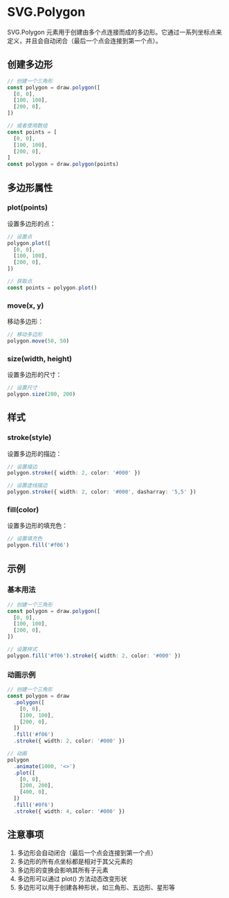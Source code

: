 # SVG.Polygon

SVG.Polygon 元素用于创建由多个点连接而成的多边形。它通过一系列坐标点来定义，并且会自动闭合（最后一个点会连接到第一个点）。

## 创建多边形

```ts
// 创建一个三角形
const polygon = draw.polygon([
  [0, 0],
  [100, 100],
  [200, 0],
])

// 或者使用数组
const points = [
  [0, 0],
  [100, 100],
  [200, 0],
]
const polygon = draw.polygon(points)
```

## 多边形属性

### plot(points)

设置多边形的点：

```ts
// 设置点
polygon.plot([
  [0, 0],
  [100, 100],
  [200, 0],
])

// 获取点
const points = polygon.plot()
```

### move(x, y)

移动多边形：

```ts
// 移动多边形
polygon.move(50, 50)
```

### size(width, height)

设置多边形的尺寸：

```ts
// 设置尺寸
polygon.size(200, 200)
```

## 样式

### stroke(style)

设置多边形的描边：

```ts
// 设置描边
polygon.stroke({ width: 2, color: '#000' })

// 设置虚线描边
polygon.stroke({ width: 2, color: '#000', dasharray: '5,5' })
```

### fill(color)

设置多边形的填充色：

```ts
// 设置填充色
polygon.fill('#f06')
```

## 示例

### 基本用法

```ts
// 创建一个三角形
const polygon = draw.polygon([
  [0, 0],
  [100, 100],
  [200, 0],
])

// 设置样式
polygon.fill('#f06').stroke({ width: 2, color: '#000' })
```

### 动画示例

```ts
// 创建一个三角形
const polygon = draw
  .polygon([
    [0, 0],
    [100, 100],
    [200, 0],
  ])
  .fill('#f06')
  .stroke({ width: 2, color: '#000' })

// 动画
polygon
  .animate(1000, '<>')
  .plot([
    [0, 0],
    [200, 200],
    [400, 0],
  ])
  .fill('#0f6')
  .stroke({ width: 4, color: '#000' })
```

## 注意事项

1. 多边形会自动闭合（最后一个点会连接到第一个点）
2. 多边形的所有点坐标都是相对于其父元素的
3. 多边形的变换会影响其所有子元素
4. 多边形可以通过 plot() 方法动态改变形状
5. 多边形可以用于创建各种形状，如三角形、五边形、星形等

